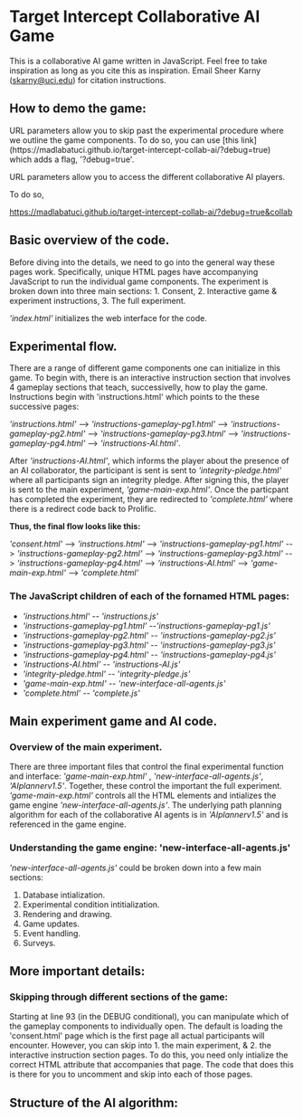 <h1>
Target Intercept Collaborative AI Game
</h1>

This is a collaborative AI game written in JavaScript. Feel free to take inspiration as long as you cite this as inspiration. Email Sheer Karny (skarny@uci.edu) for citation instructions.

<!-- The premise of this game is to work with a collaborative AI agent to gain the highest possible score. Here is what gameplay looks like. -->

<!-- ![Game Preview](images/game-preview.gif) -->

<h2>
How to demo the game:
</h2>
URL parameters allow you to skip past the experimental procedure where we outline the game components. To do so, you can use  [this link](https://madlabatuci.github.io/target-intercept-collab-ai/?debug=true) which adds a flag, '?debug=true'. 

URL parameters allow you to access the different collaborative AI players.

To do so,

https://madlabatuci.github.io/target-intercept-collab-ai/?debug=true&collab

<h2>
Basic overview of the code.
</h2>

Before diving into the details, we need to go into the general way these pages work. Specifically, unique HTML pages have accompanying JavaScript to run the individual game components. The experiment is broken down into three main sections: 1. Consent, 2. Interactive game \& experiment instructions, 3. The full experiment.

_'index.html'_ initializes the web interface for the code. 


<h2>
Experimental flow.
</h2>

There are a range of different game components one can initialize in this game. To begin with, there is an interactive instruction section that involves 4 gameplay sections that teach, successivelly, how to play the game. Instructions begin with 'instructions.html' which points to the these successive pages: 

_'instructions.html'_ --> _'instructions-gameplay-pg1.html'_ --> _'instructions-gameplay-pg2.html'_ --> _'instructions-gameplay-pg3.html'_ --> _'instructions-gameplay-pg4.html'_ --> _'instructions-AI.html'_.

After _'instructions-AI.html'_, which informs the player about the presence of an AI collaborator, the participant is sent is sent to _'integrity-pledge.html'_ where all participants sign an integrity pledge. After signing this, the player is sent to the main experiment, _'game-main-exp.html'_. Once the particpant has completed the experiment, they are redirected to _'complete.html'_ where there is a redirect code back to Prolific.

__Thus, the final flow looks like this:__

_'consent.html'_ --> _'instructions.html'_ --> _'instructions-gameplay-pg1.html'_ --> _'instructions-gameplay-pg2.html'_ --> _'instructions-gameplay-pg3.html'_ --> _'instructions-gameplay-pg4.html'_ --> _'instructions-AI.html'_ --> _'game-main-exp.html'_ --> _'complete.html'_ 

<h3>
The JavaScript children of each of the fornamed HTML pages:
</h3>

* _'instructions.html'_ -- _'instructions.js'_
* _'instructions-gameplay-pg1.html'_ --_'instructions-gameplay-pg1.js'_
* _'instructions-gameplay-pg2.html'_ -- _'instructions-gameplay-pg2.js'_
* _'instructions-gameplay-pg3.html'_ -- _'instructions-gameplay-pg3.js'_
* _'instructions-gameplay-pg4.html'_ -- _'instructions-gameplay-pg4.js'_
* _'instructions-AI.html'_ -- _'instructions-AI.js'_
* _'integrity-pledge.html'_ -- '_integrity-pledge.js'_
* _'game-main-exp.html'_ -- _'new-interface-all-agents.js'_
* _'complete.html'_ -- _'complete.js'_


<h2>
Main experiment game and AI code.
</h2>

<h3>
Overview of the main experiment.
</h3>

There are three important files that control the final experimental function and interface: _'game-main-exp.html'_ , _'new-interface-all-agents.js'_, _'AIplannerv1.5'_. Together, these control the important the full experiment. _'game-main-exp.html'_ controls all the HTML elements and intializes the game engine _'new-interface-all-agents.js'_. The underlying path planning algorithm for each of the collaborative AI agents is in _'AIplannerv1.5'_ and is referenced in the game engine.

<h3>
Understanding the game engine: 'new-interface-all-agents.js'
</h3>

_'new-interface-all-agents.js'_ could be broken down into a few main sections: 

1. Database intialization.
2. Experimental condition intitialization.
3. Rendering and drawing.
4. Game updates.
4. Event handling.
5. Surveys.

<h2>
More important details:
</h2>

<h3>
Skipping through different sections of the game:
</h3>
Starting at line 93 (in the DEBUG conditional), you can manipulate which of the gameplay components to individually open. The default is loading the 'consent.html' page which is the first page all actual participants will encounter. However, you can skip into 1. the main experiment, & 2. the interactive instruction section pages. To do this, you need only intialize the correct HTML attribute that accompanies that page. The code that does this is there for you to uncomment and skip into each of those pages. 

<h2>
Structure of the AI algorithm:
</h2>
